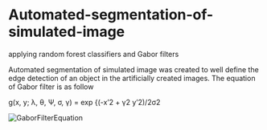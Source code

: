 # Automated-segmentation-of-simulated-image
applying random forest classifiers and Gabor filters

Automated segmentation of simulated image was created to well define the edge detection of an object in
the artificially created images. The equation of Gabor filter is as follow 

g(x, y; λ, θ, Ψ, σ, γ) = exp {(-x’2  + γ2 y’2)/2σ2


 
![GaborFilterEquation](https://user-images.githubusercontent.com/92668089/198814967-adcb551b-5208-41df-8ee5-51d093cc91b1.png)



